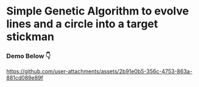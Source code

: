 # Simple Genetic Algorithm to evolve lines and a circle into a target stickman

### Demo Below 👇

https://github.com/user-attachments/assets/2b91e0b5-356c-4753-863a-881cd089e89f

